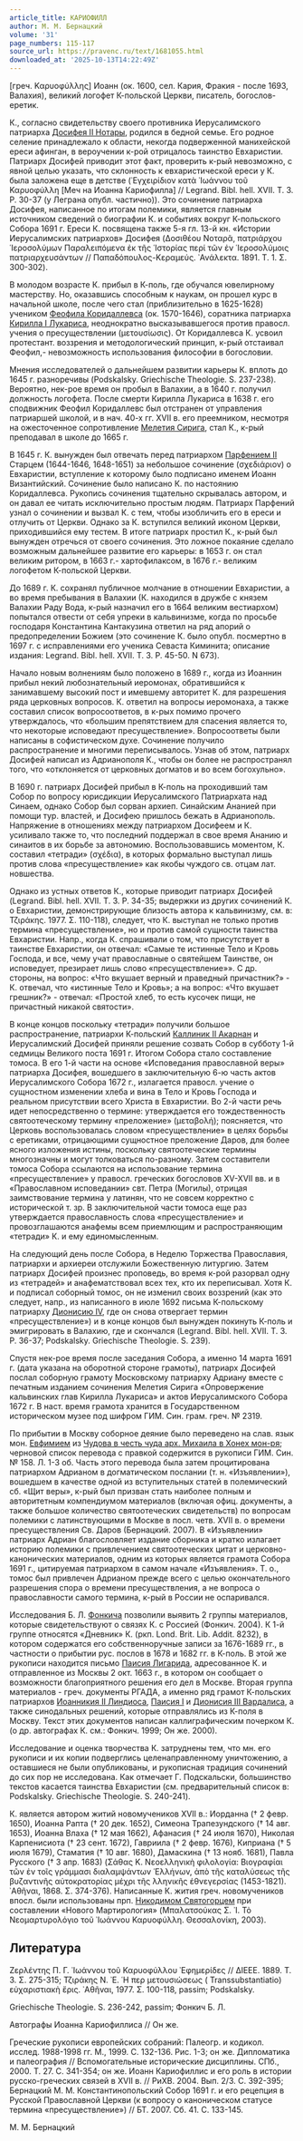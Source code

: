 ```yaml
---
article_title: КАРИОФИЛЛ
author: М. М. Бернацкий
volume: '31'
page_numbers: 115-117
source_url: https://pravenc.ru/text/1681055.html
downloaded_at: '2025-10-13T14:22:49Z'
---
```


[греч. Καρυοφύλλης] Иоанн (ок. 1600, сел. Кария, Фракия - после 1693, Валахия), великий логофет К-польской Церкви, писатель, богослов-еретик.

К., согласно свидетельству своего противника Иерусалимского патриарха [Досифея II Нотары](<https://pravenc.ru/text/ДОСИФЕЙ II НОТАРА.html>), родился в бедной семье. Его родное селение принадлежало к области, некогда подверженной манихейской ереси афинган, в вероучении к-рой отрицалось таинство Евхаристии. Патриарх Досифей приводит этот факт, проверить к-рый невозможно, с явной целью указать, что склонность к евхаристической ереси у К. была заложена еще в детстве (᾿Εγχειρίδιον κατὰ ᾿Ιωάννου τοῦ Καρυοφύλλη [Меч на Иоанна Кариофилла] // Legrand. Bibl. hell. XVII. T. 3. P. 30-37 (у Леграна опубл. частично)). Это сочинение патриарха Досифея, написанное по итогам полемики, является главным источником сведений о биографии К. и событиях вокруг К-польского Собора 1691 г. Ереси К. посвящена также 5-я гл. 13-й кн. «Истории Иерусалимских патриархов» Досифея (Δοσιθέου Νοταρᾶ, πατριάρχου ῾Ιεροσολύμων Παραλειπόμενα ἐκ τῆς ῾Ιστορίας περί τῶν ἐν ῾Ιεροσολύμοις πατριαρχευσάντων // Παπαδόπουλος-Κεραμεύς. ᾿Ανάλεκτα. 1891. Τ. 1. Σ. 300-302).

В молодом возрасте К. прибыл в К-поль, где обучался ювелирному мастерству. Но, оказавшись способным к наукам, он прошел курс в начальной школе, после чего стал (приблизительно в 1625-1628) учеником [Феофила Коридаллевса](<https://pravenc.ru/text/Феофила Коридаллевса.html>) (ок. 1570-1646), соратника патриарха [Кирилла I Лукариса](<https://pravenc.ru/text/Кирилла I Лукариса.html>), неоднократно высказывавшегося против правосл. учения о пресуществлении (μετουσίωσις). От Коридаллевса К. усвоил протестант. воззрения и методологический принцип, к-рый отстаивал Феофил,- невозможность использования философии в богословии.

Мнения исследователей о дальнейшем развитии карьеры К. вплоть до 1645 г. разноречивы (Podskalsky. Griechische Theologie. S. 237-238). Вероятно, нек-рое время он пробыл в Валахии, а в 1640 г. получил должность логофета. После смерти Кирилла Лукариса в 1638 г. его сподвижник Феофил Коридаллевс был отстранен от управления патриаршей школой, и в нач. 40-х гг. XVII в. его преемником, несмотря на ожесточенное сопротивление [Мелетия Сирига](<https://pravenc.ru/text/Мелетия Сирига.html>), стал К., к-рый преподавал в школе до 1665 г.

В 1645 г. К. вынужден был отвечать перед патриархом [Парфением II](<https://pravenc.ru/text/Парфением II.html>) Старцем (1644-1646, 1648-1651) за небольшое сочинение (σχεδιάριον) о Евхаристии, вступление к которому было подписано именем Иоанн Византийский. Сочинение было написано К. по настоянию Коридаллевса. Рукопись сочинения тщательно скрывалась автором, и он давал ее читать исключительно простым людям. Патриарх Парфений узнал о сочинении и вызвал К. с тем, чтобы изобличить его в ереси и отлучить от Церкви. Однако за К. вступился великий иконом Церкви, приходившийся ему тестем. В итоге патриарх простил К., к-рый был вынужден отречься от своего сочинения. Это ложное покаяние сделало возможным дальнейшее развитие его карьеры: в 1653 г. он стал великим ритором, в 1663 г.- хартофилаксом, в 1676 г.- великим логофетом К-польской Церкви.

До 1689 г. К. сохранял публичное молчание в отношении Евхаристии, а во время пребывания в Валахии (К. находился в дружбе с князем Валахии Раду Вода, к-рый назначил его в 1664 великим вестиархом) попытался отвести от себя упреки в кальвинизме, когда по просьбе господаря Константина Кантакузина ответил на ряд апорий о предопределении Божием (это сочинение К. было опубл. посмертно в 1697 г. с исправлениями его ученика Севаста Киминита; описание издания: Legrand. Bibl. hell. XVII. T. 3. P. 45-50. N 673).

Начало новым волнениям было положено в 1689 г., когда из Иоаннин прибыл некий любознательный иеромонах, обратившийся к занимавшему высокий пост и имевшему авторитет К. для разрешения ряда церковных вопросов. К. ответил на вопросы иеромонаха, а также составил список вопросоответов, в к-рых помимо прочего утверждалось, что «большим препятствием для спасения является то, что некоторые исповедают пресуществление». Вопросоответы были написаны в софистическом духе. Сочинение получило распространение и многими переписывалось. Узнав об этом, патриарх Досифей написал из Адрианополя К., чтобы он более не распространял того, что «отклоняется от церковных догматов и во всем богохульно».

В 1690 г. патриарх Досифей прибыл в К-поль на проходивший там Собор по вопросу юрисдикции Иерусалимского Патриархата над Синаем, однако Собор был сорван архиеп. Синайским Ананией при помощи тур. властей, и Досифею пришлось бежать в Адрианополь. Напряжение в отношениях между патриархом Досифеем и К. усиливало также то, что последний поддержал в свое время Ананию и синаитов в их борьбе за автономию. Воспользовавшись моментом, К. составил «тетради» (σχέδια), в которых формально выступал лишь против слова «пресуществление» как якобы чуждого св. отцам лат. новшества.

Однако из устных ответов К., которые приводит патриарх Досифей (Legrand. Bibl. hell. XVII. T. 3. P. 34-35; выдержки из других сочинений К. о Евхаристии, демонстрирующие близость автора к кальвинизму, см. в: Τζιράκης. 1977. Σ. 110-118), следует, что К. выступал не только против термина «пресуществление», но и против самой сущности таинства Евхаристии. Напр., когда К. спрашивали о том, чтo присутствует в таинстве Евхаристии, он отвечал: «Самые те истинные Тело и Кровь Господа, и все, чему учат православные о святейшем Таинстве, он исповедует, презирает лишь слово «пресуществление»». С др. стороны, на вопрос: «Чтo вкушает верный и праведный причастник?» - К. отвечал, что «истинные Тело и Кровь»; а на вопрос: «Чтo вкушает грешник?» - отвечал: «Простой хлеб, то есть кусочек пищи, не причастный никакой святости».

В конце концов поскольку «тетради» получили большое распространение, патриархи К-польский [Каллиник II Акарнан](<https://pravenc.ru/text/Каллиник II Акарнан.html>) и Иерусалимский Досифей приняли решение созвать Собор в субботу 1-й седмицы Великого поста 1691 г. Итогом Собора стало составление томоса. В его 1-й части на основе «Исповедания православной веры» патриарха Досифея, вошедшего в заключительную 6-ю часть актов Иерусалимского Собора 1672 г., излагается правосл. учение о сущностном изменении хлеба и вина в Тело и Кровь Господа и реальном присутствии всего Христа в Евхаристии. Во 2-й части речь идет непосредственно о термине: утверждается его тождественность святоотеческому термину «преложение» (μεταβολή); поясняется, что Церковь воспользовалась словом «пресуществление» в целях борьбы с еретиками, отрицающими сущностное преложение Даров, для более ясного изложения истины, поскольку святоотеческие термины многозначны и могут толковаться по-разному. Затем составители томоса Собора ссылаются на использование термина «пресуществление» у правосл. греческих богословов XV-XVII вв. и в «Православном исповедании» свт. Петра (Могилы), отрицая заимствование термина у латинян, что не совсем корректно с исторической т. зр. В заключительной части томоса еще раз утверждается православность слова «пресуществление» и провозглашаются анафемы всем приемлющим и распространяющим «тетради» К. и ему единомысленным.

На следующий день после Собора, в Неделю Торжества Православия, патриархи и архиереи отслужили Божественную литургию. Затем патриарх Досифей произнес проповедь, во время к-рой разорвал одну из «тетрадей» и анафематствовал всех тех, кто их переписывал. Хотя К. и подписал соборный томос, он не изменил своих воззрений (как это следует, напр., из написанного в июле 1692 письма К-польскому патриарху [Дионисию IV](<https://pravenc.ru/text/Дионисию IV.html>), где он снова отвергает термин «пресуществление») и в конце концов был вынужден покинуть К-поль и эмигрировать в Валахию, где и скончался (Legrand. Bibl. hell. XVII. T. 3. P. 36-37; Podskalsky. Griechische Theologie. S. 239).

Спустя нек-рое время после заседания Собора, а именно 14 марта 1691 г. (дата указана на оборотной стороне грамоты), патриарх Досифей послал соборную грамоту Московскому патриарху Адриану вместе с печатным изданием сочинения Мелетия Сирига «Опровержение кальвинских глав Кирилла Лукариса» и актов Иерусалимского Собора 1672 г. В наст. время грамота хранится в Государственном историческом музее под шифром ГИМ. Син. грам. греч. № 2319.

По прибытии в Москву соборное деяние было переведено на слав. язык мон. [Евфимием](https://pravenc.ru/text/Евфимий.html) из [Чудова в честь чуда арх. Михаила в Хонех мон-ря](<https://pravenc.ru/text/Чудова в честь чуда арх  Михаила в Хонех мон-ря.html>); черновой список перевода с правкой содержится в рукописи ГИМ. Син. № 158. Л. 1-3 об. Часть этого перевода была затем процитирована патриархом Адрианом в догматическом послании (т. н. «Изъявлении»), вошедшем в качестве одной из вступительных статей в полемический сб. «Щит веры», к-рый был призван стать наиболее полным и авторитетным компендиумом материалов (включая офиц. документы, а также большое количество святоотеческих свидетельств) по вопросам полемики с латинствующими в Москве в посл. четв. XVII в. о времени пресуществления Св. Даров (Бернацкий. 2007). В «Изъявлении» патриарх Адриан благословляет издание сборника и кратко излагает историю полемики с привлечением святоотеческих цитат и церковно-канонических материалов, одним из которых является грамота Собора 1691 г., цитируемая патриархом в самом начале «Изъявления». Т. о., томос был привлечен Адрианом прежде всего с целью окончательного разрешения спора о времени пресуществления, а не вопроса о православности самого термина, к-рый в России не оспаривался.

Исследования Б. Л. [Фонкича](https://pravenc.ru/text/Фонкича.html) позволили выявить 2 группы материалов, которые свидетельствуют о связях К. с Россией (Фонкич. 2004). К 1-й группе относятся «Дневник» К. (ркп. Lond. Brit. Lib. Addit. 8232), в котором содержатся его собственноручные записи за 1676-1689 гг., в частности о прибытии рус. послов в 1678 и 1682 гг. в К-поль. В этой же рукописи находится письмо [Паисия Лигарида](<https://pravenc.ru/text/Паисия Лигарида.html>), адресованное К. и отправленное из Москвы 2 окт. 1663 г., в котором он сообщает о возможности благоприятного решения его дел в Москве. Вторая группа материалов - греч. документы РГАДА, а именно ряд грамот К-польских патриархов [Иоанникия II Линдиоса](<https://pravenc.ru/text/Иоанникия II Линдиоса.html>), [Паисия I](<https://pravenc.ru/text/Паисий I.html>) и [Дионисия III Вардалиса](<https://pravenc.ru/text/Дионисия III Вардалиса.html>), а также синодальных решений, которые отправлялись из К-поля в Москву. Текст этих документов написан каллиграфическим почерком К. (о др. автографах К. см.: Фонкич. 1999; Он же. 2000).

Исследование и оценка творчества К. затруднены тем, что мн. его рукописи и их копии подверглись целенаправленному уничтожению, а оставшиеся не были опубликованы, и рукописная традиция сочинений до сих пор не исследована. Как отмечает Г. Подскальски, большинство текстов касается таинства Евхаристии (см. предварительный список в: Podskalsky. Griechische Theologie. S. 240-241).

К. является автором житий новомучеников XVII в.: Иорданна († 2 февр. 1650), Иоанна Рапта († 20 дек. 1652), Симеона Трапезундского († 14 авг. 1653), Иоанна Влаха († 12 мая 1662), Афанасия († 24 июля 1670), Николая Карпенисиота († 23 сент. 1672), Гавриила († 2 февр. 1676), Киприана († 5 июля 1679), Стаматия († 10 авг. 1680), Дамаскина († 13 нояб. 1681), Павла Русского († 3 апр. 1683) (Σάθας Κ. Νεοελληνικὴ φιλολογία: Βιογραφίαι τῶν ἐν τοῖς γράμμασι διαλαμψάντων ῾Ελλήνων, ἀπὸ τῆς καταλύσεως τῆς βυζαντινῆς αὐτοκρατορίας μέχρι τῆς λληνικῆς ἐθνεγερσίας (1453-1821). ᾿Αθῆναι, 1868. Σ. 374-376). Написанные К. жития греч. новомучеников впосл. были использованы прп. [Никодимом Святогорцем](<https://pravenc.ru/text/Никодим Святогорец.html>) при составлении «Нового Мартирология» (Μπαλατσούκας Σ. ᾿Ι. Τὸ Νεομαρτυρολόγιο τοῦ ᾿Ιωάννου Καρυοφύλλη. Θεσσαλονίκη, 2003).

## Литература

Ζερλέντης Π. Γ. ᾿Ιωάννου τοῦ Καρυοφύλλου ᾿Εφημερίδες // ΔΙΕΕΕ. 1889. Τ. 3. Σ. 275-315; Τζιράκης Ν. ᾿Ε. ῾Η περ μετουσιώσεως (
Transsubstantiatio)
εὐχαριστιακὴ ἔρις. ᾿Αθῆναι, 1977. Σ. 100-118, passim; 
Podskalsky.
 
Griechische 
Theologie.
S.
236-242, passim; 
Фонкич 
Б. 
Л.
 
Автографы 
Иоанна 
Кариофиллиса 
// 
Он 
же.
 
Греческие рукописи европейских собраний: Палеогр. и кодикол. исслед. 1988-1998 гг. М., 1999. С. 132-136. Рис. 1-3; он же. Дипломатика и палеография // Вспомогательные исторические дисциплины. СПб., 2000. Т. 27. С. 341-354; он же. Иоанн Кариофиллис и его роль в истории русско-греческих связей в XVII в. // РиХВ. 2004. Вып. 2/3. С. 392-395; Бернацкий М. М. Константинопольский Собор 1691 г. и его рецепция в Русской Православной Церкви (к вопросу о каноническом статусе термина «пресуществление») // БТ. 2007. Сб. 41. С. 133-145.

М. М. Бернацкий
